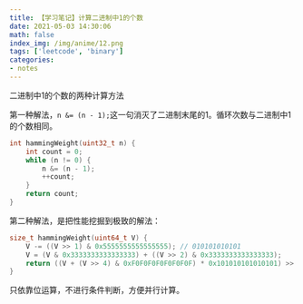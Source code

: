 ```yaml
---
title: 【学习笔记】计算二进制中1的个数
date: 2021-05-03 14:30:06
math: false
index_img: /img/anime/12.png
tags: ['leetcode', 'binary']
categories: 
- notes
---
```


二进制中1的个数的两种计算方法

<!--more--->

第一种解法，`n &= (n - 1);`这一句消灭了二进制末尾的1。循环次数与二进制中1的个数相同。

```cpp
int hammingWeight(uint32_t n) {
    int count = 0;
    while (n != 0) {
        n &= (n - 1);
        ++count;
    }
    return count;
}
```

第二种解法，是把性能挖掘到极致的解法：

```cpp
size_t hammingWeight(uint64_t V) {
    V -= ((V >> 1) & 0x5555555555555555); // 010101010101
    V = (V & 0x3333333333333333) + ((V >> 2) & 0x3333333333333333);
    return ((V + (V >> 4) & 0xF0F0F0F0F0F0F0F) * 0x101010101010101) >> 56;
}
```

只依靠位运算，不进行条件判断，方便并行计算。
